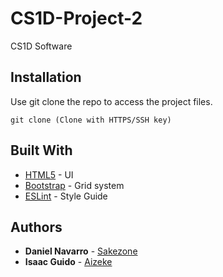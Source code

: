 # CS1D-Project-2

CS1D Software 

## Installation

Use git clone the repo to access the project files.
```
git clone (Clone with HTTPS/SSH key)
```

## Built With

* [HTML5]() - UI
* [Bootstrap](https://getbootstrap.com/) - Grid system
* [ESLint](https://getbootstrap.com/) - Style Guide

## Authors

* **Daniel Navarro** - [Sakezone](https://github.com/Sakezone)
* **Isaac Guido** - [Aizeke](https://github.com/Aizeke)